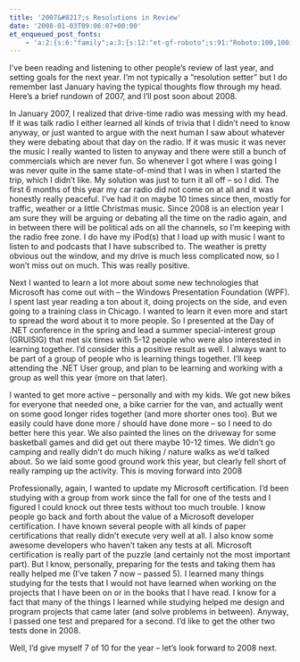 ```yaml
---
title: '2007&#8217;s Resolutions in Review'
date: '2008-01-03T09:06:07+00:00'
et_enqueued_post_fonts:
    - 'a:2:{s:6:"family";a:3:{s:12:"et-gf-roboto";s:91:"Roboto:100,100italic,300,300italic,regular,italic,500,500italic,700,700italic,900,900italic";s:22:"et-gf-roboto-condensed";s:59:"Roboto+Condensed:300,300italic,regular,italic,700,700italic";s:17:"et-gf-roboto-slab";s:51:"Roboto+Slab:100,200,300,regular,500,600,700,800,900";}s:6:"subset";a:7:{i:0;s:9:"latin-ext";i:1;s:5:"greek";i:2;s:9:"greek-ext";i:3;s:10:"vietnamese";i:4;s:8:"cyrillic";i:5;s:5:"latin";i:6;s:12:"cyrillic-ext";}}'
---
```


I’ve been reading and listening to other people’s review of last year, and setting goals for the next year. I’m not typically a “resolution setter” but I do remember last January having the typical thoughts flow through my head. Here’s a brief rundown of 2007, and I’ll post soon about 2008.

In January 2007, I realized that drive-time radio was messing with my head. If it was talk radio I either learned all kinds of trivia that I didn’t need to know anyway, or just wanted to argue with the next human I saw about whatever they were debating about that day on the radio. If it was music it was never the music I really wanted to listen to anyway and there were still a bunch of commercials which are never fun. So whenever I got where I was going I was never quite in the same state-of-mind that I was in when I started the trip, which I didn’t like. My solution was just to turn it all off – so I did. The first 6 months of this year my car radio did not come on at all and it was honestly really peaceful. I’ve had it on maybe 10 times since then, mostly for traffic, weather or a little Christmas music. Since 2008 is an election year I am sure they will be arguing or debating all the time on the radio again, and in between there will be political ads on all the channels, so I’m keeping with the radio free zone. I do have my iPod(s) that I load up with music I want to listen to and podcasts that I have subscribed to. The weather is pretty obvious out the window, and my drive is much less complicated now, so I won’t miss out on much. This was really positive.

Next I wanted to learn a lot more about some new technologies that Microsoft has come out with – the Windows Presentation Foundation (WPF). I spent last year reading a ton about it, doing projects on the side, and even going to a training class in Chicago. I wanted to learn it even more and start to spread the word about it to more people. So I presented at the Day of .NET conference in the spring and lead a summer special-interest group (GRUISIG) that met six times with 5-12 people who were also interested in learning together. I’d consider this a positive result as well. I always want to be part of a group of people who is learning things together. I’ll keep attending the .NET User group, and plan to be learning and working with a group as well this year (more on that later).

I wanted to get more active – personally and with my kids. We got new bikes for everyone that needed one, a bike carrier for the van, and actually went on some good longer rides together (and more shorter ones too). But we easily could have done more / should have done more – so I need to do better here this year. We also painted the lines on the driveway for some basketball games and did get out there maybe 10-12 times. We didn’t go camping and really didn’t do much hiking / nature walks as we’d talked about. So we laid some good ground work this year, but clearly fell short of really ramping up the activity. This is moving forward into 2008

Professionally, again, I wanted to update my Microsoft certification. I’d been studying with a group from work since the fall for one of the tests and I figured I could knock out three tests without too much trouble. I know people go back and forth about the value of a Microsoft developer certification. I have known several people with all kinds of paper certifications that really didn’t execute very well at all. I also know some awesome developers who haven’t taken any tests at all. Microsoft certification is really part of the puzzle (and certainly not the most important part). But I know, personally, preparing for the tests and taking them has really helped me (I’ve taken 7 now – passed 5). I learned many things studying for the tests that I would not have learned when working on the projects that I have been on or in the books that I have read. I know for a fact that many of the things I learned while studying helped me design and program projects that came later (and solve problems in between). Anyway, I passed one test and prepared for a second. I’d like to get the other two tests done in 2008.

Well, I’d give myself 7 of 10 for the year – let’s look forward to 2008 next.